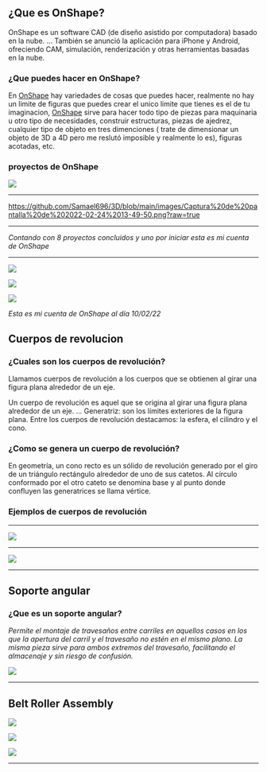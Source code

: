 ## ¿Que es OnShape?

OnShape es un software CAD (de diseño asistido por computadora) basado en la nube. ... También se anunció la aplicación para iPhone y Android, ofreciendo CAM, simulación, renderización y otras herramientas basadas en la nube.

### ¿Que puedes hacer en OnShape?

En [OnShape](https://www.onshape.com/en/) hay variedades de cosas que puedes hacer, realmente no hay un limite de figuras que puedes crear
el unico  limite que tienes es el de tu imaginacion, [OnShape](https://www.onshape.com/en/) sirve para hacer todo tipo de piezas para maquinaria u otro tipo de necesidades, construir estructuras, piezas de ajedrez, cualquier tipo de objeto en tres dimenciones ( trate de dimensionar un objeto de 3D a 4D pero me reslutó imposible y realmente lo es), figuras acotadas, etc. 

### proyectos de OnShape

![](https://github.com/Samael696/3D/blob/main/images/Captura%20de%20pantalla%20de%202022-01-20%2011-57-39.png?raw=true)

------

https://github.com/Samael696/3D/blob/main/images/Captura%20de%20pantalla%20de%202022-02-24%2013-49-50.png?raw=true

------

*Contando con 8 proyectos concluidos y uno por iniciar esta es mi cuenta de OnShape*

---------------------

![](https://github.com/Samael696/3D/blob/main/images/Captura%20de%20pantalla%20de%202022-02-10%2010-56-24.png?raw=true)

![](https://github.com/Samael696/3D/blob/main/images/Captura%20de%20pantalla%20de%202022-02-10%2010-56-27.png?raw=true)

![](https://github.com/Samael696/3D/blob/main/images/Captura%20de%20pantalla%20de%202022-02-10%2010-56-28.png?raw=true)

*Esta es mi cuenta de OnShape al día 10/02/22*

## Cuerpos de revolucion

### ¿Cuales son los cuerpos de revolución?

Llamamos cuerpos de revolución a los cuerpos que se obtienen al girar una figura plana alrededor de un eje.

Un cuerpo de revolución es aquel que se origina al girar una figura plana alrededor de un eje. ... Generatriz: son los límites exteriores de la figura plana. Entre los cuerpos de revolución destacamos: la esfera, el cilindro y el cono.

### ¿Como se genera un cuerpo de revolución?

En geometría, un cono recto es un sólido de revolución generado por el giro de un triángulo rectángulo alrededor de uno de sus catetos. Al círculo conformado por el otro cateto se denomina base y al punto donde confluyen las generatrices se llama vértice.


### Ejemplos de cuerpos de revolución

---------------------

![](https://github.com/Samael696/3D/blob/main/images/Captura%20de%20pantalla%20de%202022-02-10%2011-53-57.png?raw=true)

---------------------

![](https://github.com/Samael696/3D/blob/main/images/Captura%20de%20pantalla%20de%202022-02-10%2011-53-31.png?raw=trueg)

---------------------

## Soporte angular

### ¿Que es un soporte angular?

*Permite el montaje de travesaños entre carriles en aquellos casos en los que la apertura del carril y el travesaño no estén en el mismo plano. La misma pieza sirve para ambos extremos del travesaño, facilitando el almacenaje y sin riesgo de confusión.*

![](https://github.com/Samael696/3D/blob/main/images/Captura%20de%20pantalla%20de%202022-02-10%2012-02-10.png?raw=true)

--------------------

## Belt Roller Assembly

![](https://github.com/Samael696/3D/blob/main/images/Captura%20de%20pantalla%20de%202022-02-15%2010-23-15.png?raw=true)

![](https://github.com/Samael696/3D/blob/main/images/Captura%20de%20pantalla%20de%202022-02-15%2010-23-19.png?raw=true)

![](https://github.com/Samael696/3D/blob/main/images/Captura%20de%20pantalla%20de%202022-02-15%2010-23-28.png?raw=true)


---------------------

































